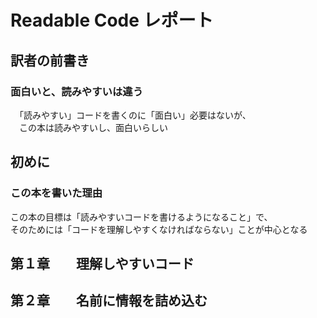 Readable Code レポート
======================

訳者の前書き
------------
### 面白いと、読みやすいは違う
　「読みやすい」コードを書くのに「面白い」必要はないが、<br>
 　この本は読みやすいし、面白いらしい


初めに
------
### この本を書いた理由
   この本の目標は「読みやすいコードを書けるようになること」で、<br>
   そのためには「コードを理解しやすくなければならない」ことが中心となる


第１章　　理解しやすいコード
----------------------------


第２章　　名前に情報を詰め込む
------------------------------

